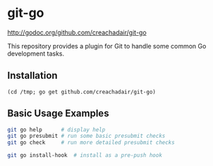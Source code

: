 # git-go

http://godoc.org/github.com/creachadair/git-go

This repository provides a plugin for Git to handle some common Go development tasks.

## Installation

```
(cd /tmp; go get github.com/creachadair/git-go)
```

## Basic Usage Examples

```bash
git go help      # display help
git go presubmit # run some basic presubmit checks
git go check     # run more detailed presubmit checks

git go install-hook  # install as a pre-push hook
```



